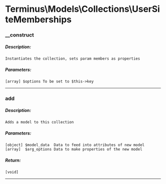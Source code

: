 # Terminus\Models\Collections\UserSiteMemberships

### __construct
##### Description:
    Instantiates the collection, sets param members as properties

##### Parameters:
    [array] $options To be set to $this->key

---

### add
##### Description:
    Adds a model to this collection

##### Parameters:
    [object] $model_data  Data to feed into attributes of new model
    [array]  $arg_options Data to make properties of the new model

##### Return:
    [void]

---


